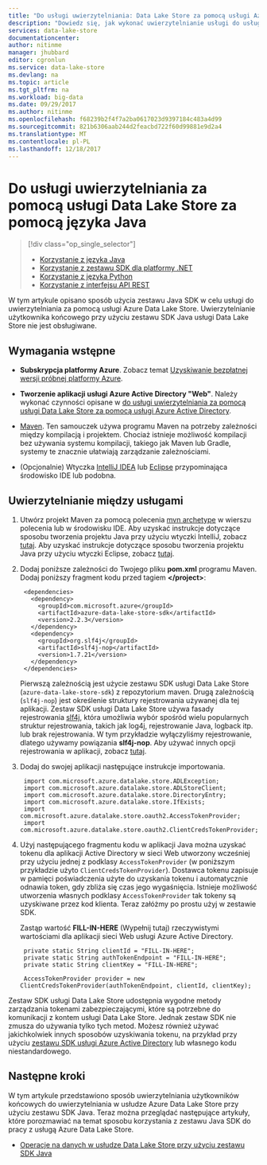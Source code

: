 ```yaml
---
title: "Do usługi uwierzytelniania: Data Lake Store za pomocą usługi Azure Active Directory w języku Java | Dokumentacja firmy Microsoft"
description: "Dowiedz się, jak wykonać uwierzytelnianie usługi do usługi z usługi Data Lake Store za pomocą usługi Azure Active Directory z językiem Java"
services: data-lake-store
documentationcenter: 
author: nitinme
manager: jhubbard
editor: cgronlun
ms.service: data-lake-store
ms.devlang: na
ms.topic: article
ms.tgt_pltfrm: na
ms.workload: big-data
ms.date: 09/29/2017
ms.author: nitinme
ms.openlocfilehash: f68239b2f4f7a2ba0617023d9397184c483a4d99
ms.sourcegitcommit: 821b6306aab244d2feacbd722f60d99881e9d2a4
ms.translationtype: MT
ms.contentlocale: pl-PL
ms.lasthandoff: 12/18/2017
---
```

# <a name="service-to-service-authentication-with-data-lake-store-using-java"></a>Do usługi uwierzytelniania za pomocą usługi Data Lake Store za pomocą języka Java
> [!div class="op_single_selector"]
> * [Korzystanie z języka Java](data-lake-store-service-to-service-authenticate-java.md)
> * [Korzystanie z zestawu SDK dla platformy .NET](data-lake-store-service-to-service-authenticate-net-sdk.md)
> * [Korzystanie z języka Python](data-lake-store-service-to-service-authenticate-python.md)
> * [Korzystanie z interfejsu API REST](data-lake-store-service-to-service-authenticate-rest-api.md)
> 
>  

W tym artykule opisano sposób użycia zestawu Java SDK w celu usługi do uwierzytelniania za pomocą usługi Azure Data Lake Store. Uwierzytelnianie użytkownika końcowego przy użyciu zestawu SDK Java usługi Data Lake Store nie jest obsługiwane.

## <a name="prerequisites"></a>Wymagania wstępne
* **Subskrypcja platformy Azure**. Zobacz temat [Uzyskiwanie bezpłatnej wersji próbnej platformy Azure](https://azure.microsoft.com/pricing/free-trial/).

* **Tworzenie aplikacji usługi Azure Active Directory "Web"**. Należy wykonać czynności opisane w [do usługi uwierzytelniania za pomocą usługi Data Lake Store za pomocą usługi Azure Active Directory](data-lake-store-service-to-service-authenticate-using-active-directory.md).

* [Maven](https://maven.apache.org/install.html). Ten samouczek używa programu Maven na potrzeby zależności między kompilacją i projektem. Chociaż istnieje możliwość kompilacji bez używania systemu kompilacji, takiego jak Maven lub Gradle, systemy te znacznie ułatwiają zarządzanie zależnościami.

* (Opcjonalnie) Wtyczka [IntelliJ IDEA](https://www.jetbrains.com/idea/download/) lub [Eclipse](https://www.eclipse.org/downloads/) przypominająca środowisko IDE lub podobna.

## <a name="service-to-service-authentication"></a>Uwierzytelnianie między usługami
1. Utwórz projekt Maven za pomocą polecenia [mvn archetype](https://maven.apache.org/guides/getting-started/maven-in-five-minutes.html) w wierszu polecenia lub w środowisku IDE. Aby uzyskać instrukcje dotyczące sposobu tworzenia projektu Java przy użyciu wtyczki IntelliJ, zobacz [tutaj](https://www.jetbrains.com/help/idea/2016.1/creating-and-running-your-first-java-application.html). Aby uzyskać instrukcje dotyczące sposobu tworzenia projektu Java przy użyciu wtyczki Eclipse, zobacz [tutaj](http://help.eclipse.org/mars/index.jsp?topic=%2Forg.eclipse.jdt.doc.user%2FgettingStarted%2Fqs-3.htm).

2. Dodaj poniższe zależności do Twojego pliku **pom.xml** programu Maven. Dodaj poniższy fragment kodu przed tagiem **\</project>**:
   
        <dependencies>
          <dependency>
            <groupId>com.microsoft.azure</groupId>
            <artifactId>azure-data-lake-store-sdk</artifactId>
            <version>2.2.3</version>
          </dependency>
          <dependency>
            <groupId>org.slf4j</groupId>
            <artifactId>slf4j-nop</artifactId>
            <version>1.7.21</version>
          </dependency>
        </dependencies>
   
    Pierwszą zależnością jest użycie zestawu SDK usługi Data Lake Store (`azure-data-lake-store-sdk`) z repozytorium maven. Drugą zależnością (`slf4j-nop`) jest określenie struktury rejestrowania używanej dla tej aplikacji. Zestaw SDK usługi Data Lake Store używa fasady rejestrowania [slf4j](http://www.slf4j.org/), która umożliwia wybór spośród wielu popularnych struktur rejestrowania, takich jak log4j, rejestrowanie Java, logback itp. lub brak rejestrowania. W tym przykładzie wyłączyliśmy rejestrowanie, dlatego używamy powiązania **slf4j-nop**. Aby używać innych opcji rejestrowania w aplikacji, zobacz [tutaj](http://www.slf4j.org/manual.html#projectDep).

3. Dodaj do swojej aplikacji następujące instrukcje importowania.

        import com.microsoft.azure.datalake.store.ADLException;
        import com.microsoft.azure.datalake.store.ADLStoreClient;
        import com.microsoft.azure.datalake.store.DirectoryEntry;
        import com.microsoft.azure.datalake.store.IfExists;
        import com.microsoft.azure.datalake.store.oauth2.AccessTokenProvider;
        import com.microsoft.azure.datalake.store.oauth2.ClientCredsTokenProvider;

4. Użyj następującego fragmentu kodu w aplikacji Java można uzyskać tokenu dla aplikacji Active Directory w sieci Web utworzony wcześniej przy użyciu jednej z podklasy `AccessTokenProvider` (w poniższym przykładzie użyto `ClientCredsTokenProvider`). Dostawca tokenu zapisuje w pamięci poświadczenia użyte do uzyskania tokenu i automatycznie odnawia token, gdy zbliża się czas jego wygaśnięcia. Istnieje możliwość utworzenia własnych podklasy `AccessTokenProvider` tak tokeny są uzyskiwane przez kod klienta. Teraz załóżmy po prostu użyj w zestawie SDK.

    Zastąp wartość **FILL-IN-HERE** (Wypełnij tutaj) rzeczywistymi wartościami dla aplikacji sieci Web usługi Azure Active Directory.

        private static String clientId = "FILL-IN-HERE";
        private static String authTokenEndpoint = "FILL-IN-HERE";
        private static String clientKey = "FILL-IN-HERE";
    
        AccessTokenProvider provider = new ClientCredsTokenProvider(authTokenEndpoint, clientId, clientKey);   

Zestaw SDK usługi Data Lake Store udostępnia wygodne metody zarządzania tokenami zabezpieczającymi, które są potrzebne do komunikacji z kontem usługi Data Lake Store. Jednak zestaw SDK nie zmusza do używania tylko tych metod. Możesz również używać jakichkolwiek innych sposobów uzyskiwania tokenu, na przykład przy użyciu [zestawu SDK usługi Azure Active Directory](https://github.com/AzureAD/azure-activedirectory-library-for-java) lub własnego kodu niestandardowego.

## <a name="next-steps"></a>Następne kroki
W tym artykule przedstawiono sposób uwierzytelniania użytkowników końcowych do uwierzytelniania w usłudze Azure Data Lake Store przy użyciu zestawu SDK Java. Teraz można przeglądać następujące artykuły, które porozmawiać na temat sposobu korzystania z zestawu Java SDK do pracy z usługą Azure Data Lake Store.

* [Operacje na danych w usłudze Data Lake Store przy użyciu zestawu SDK Java](data-lake-store-get-started-java-sdk.md)


